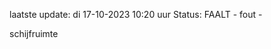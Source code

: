laatste update: 
di 17-10-2023 10:20   uur 
Status: FAALT - fout - 
<div class="service R">schijfruimte</div>
